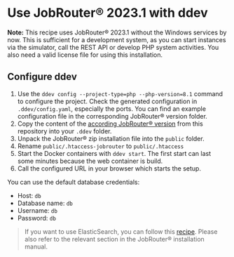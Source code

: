 # Use JobRouter® 2023.1 with ddev

**Note:** This recipe uses JobRouter® 2023.1 without the Windows services by now. This
is sufficient for a development system, as you can start instances via the simulator,
call the REST API or develop PHP system activities. You also need a valid
license file for using this installation.

## Configure ddev

1. Use the `ddev config --project-type=php --php-version=8.1` command to configure the project.
   Check the generated configuration in `.ddev/config.yaml`, especially the ports.
   You can find an example configuration file in the corresponding JobRouter® version folder.
2. Copy the content of the [according JobRouter® version](.) from this repository into your `.ddev` folder.
3. Unpack the JobRouter® zip installation file into the `public` folder.
4. Rename `public/.htaccess-jobrouter` to `public/.htaccess`
5. Start the Docker containers with `ddev start`. The first start can last some minutes
   because the web container is build.
6. Call the configured URL in your browser which starts the setup.

You can use the default database credentials:
- Host: `db`
- Database name: `db`
- Username: `db`
- Password: `db`

> If you want to use ElasticSearch, you can follow this
> [recipe](https://github.com/drud/ddev-elasticsearch).
> Please also refer to the relevant section in the JobRouter® installation manual.